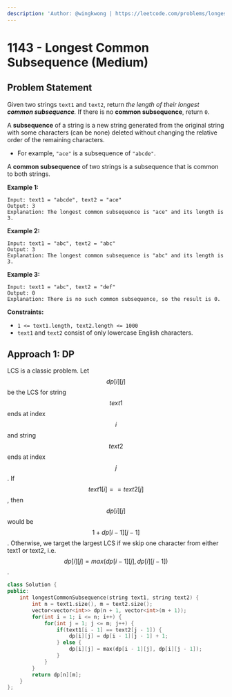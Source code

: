 ```yaml
---
description: 'Author: @wingkwong | https://leetcode.com/problems/longest-common-subsequence/'
---
```


# 1143 - Longest Common Subsequence (Medium)

## Problem Statement

Given two strings `text1` and `text2`, return _the length of their longest **common subsequence**._ If there is no **common subsequence**, return `0`.

A **subsequence** of a string is a new string generated from the original string with some characters (can be none) deleted without changing the relative order of the remaining characters.

* For example, `"ace"` is a subsequence of `"abcde"`.

A **common subsequence** of two strings is a subsequence that is common to both strings.

&#x20;

**Example 1:**

```
Input: text1 = "abcde", text2 = "ace" 
Output: 3  
Explanation: The longest common subsequence is "ace" and its length is 3.
```

**Example 2:**

```
Input: text1 = "abc", text2 = "abc"
Output: 3
Explanation: The longest common subsequence is "abc" and its length is 3.
```

**Example 3:**

```
Input: text1 = "abc", text2 = "def"
Output: 0
Explanation: There is no such common subsequence, so the result is 0.
```

**Constraints:**

* `1 <= text1.length, text2.length <= 1000`
* `text1` and `text2` consist of only lowercase English characters.

## Approach 1: DP

LCS is a classic problem. Let $$dp[i][j]$$ be the LCS for string $$text1$$ends at index $$i$$ and string $$text2$$ends at index $$j$$. If $$text1[i] == text2[j]$$, then $$dp[i][j]$$ would be $$1  +dp[i - 1][j - 1]$$. Otherwise, we target the largest LCS if we skip one character from either text1 or text2, i.e. $$dp[i][j] = max(dp[i - 1][j], dp[i][j - 1])$$.

```cpp
class Solution {
public:
    int longestCommonSubsequence(string text1, string text2) {
        int n = text1.size(), m = text2.size();
        vector<vector<int>> dp(n + 1, vector<int>(m + 1));
        for(int i = 1; i <= n; i++) {
            for(int j = 1; j <= m; j++) {
                if(text1[i - 1] == text2[j - 1]) {
                    dp[i][j] = dp[i - 1][j - 1] + 1;
                } else {
                    dp[i][j] = max(dp[i - 1][j], dp[i][j - 1]);
                }
            }
        }
        return dp[n][m];
    }
};
```
